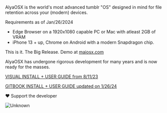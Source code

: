AlyaOSX is the world's most advanced tumblr "OS" designed in mind for file retention across your (modern) devices.

Requirements as of Jan/26/2024
- Edge Browser on a 1920x1080 capable PC or Mac with atleast 2GB of VRAM
- iPhone 13 + up, Chrome on Android with a modern Snapdragon chip.

This is it. The Big Release. Demo at [maiosx.com](https://maiosx.com)

AlyaOSX has undergone rigorous development for many years and is now ready for the masses.

[VISUAL INSTALL + USER GUIDE from 8/11/23](https://www.canva.com/design/DAFrQrhjLYo/s3Y97QswwYtC4jwXjap-Qg/view?utm_content=DAFrQrhjLYo&utm_campaign=designshare&utm_medium=link&utm_source=publishsharelink#1)

[GITBOOK INSTALL + USER GUIDE updated on 1/26/24](https://maiosx.gitbook.io/1.0)

❤️ Support the developer

![Unknown](https://github.com/maiOSX/Snow-Leopard/assets/124741903/c2a9a803-d1e9-4299-b05c-2210b6ad0ab3)
